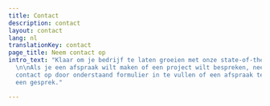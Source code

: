 ```yaml
---
title: Contact
description: contact
layout: contact
lang: nl
translationKey: contact
page_title: Neem contact op
intro_text: "Klaar om je bedrijf te laten groeien met onze state-of-the-art AI-infusie?
  \n\nAls je een afspraak wilt maken of een project wilt bespreken, neem dan gerust
  contact op door onderstaand formulier in te vullen of een afspraak te maken voor
  een gesprek."

---
```

